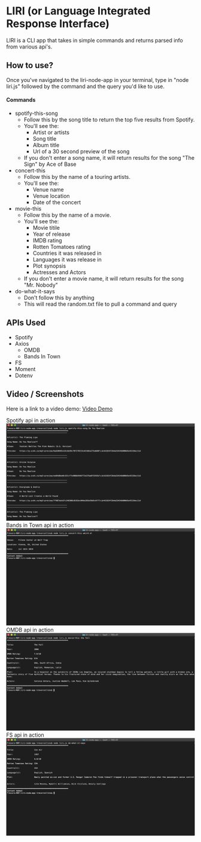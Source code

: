 # LIRI (or Language Integrated Response Interface)

LIRI is a CLI app that takes in simple commands and returns parsed info from various api's.

## How to use?

Once you've navigated to the liri-node-app in your terminal, type in "node liri.js" followed by the command and the query you'd like to use.

#### Commands

* spotify-this-song
    * Follow this by the song title to return the top five results from Spotify.
    * You'll see the:
        * Artist or artists
        * Song title
        * Album title
        * Url of a 30 second preview of the song
    * If you don't enter a song name, it will return results for the song "The Sign" by Ace of Base
* concert-this
    * Follow this by the name of a touring artists.
    * You'll see the:
        * Venue name
        * Venue location
        * Date of the concert
* movie-this
    * Follow this by the name of a movie.
    * You'll see the:
        * Movie titile
        * Year of release
        * IMDB rating
        * Rotten Tomatoes rating
        * Countries it was released in
        * Languages it was release in
        * Plot synopsis
        * Actresses and Actors
    * If you don't enter a movie name, it will return results for the song "Mr. Nobody"
* do-what-it-says
    * Don't follow this by anything
    * This will read the random.txt file to pull a command and query

## APIs Used

* Spotify
* Axios
    * OMDB
    * Bands In Town
* FS
* Moment
* Dotenv

## Video / Screenshots

Here is a link to a video demo:
[Video Demo](https://youtu.be/W0-Kg1dPW1k)

Spotify api in action
![Spotify](./images/spotify.png)
Bands in Town api in action
![Bands in Town](./images/concert.png)
OMDB api in action
![OMDB](./images/movies.png)
FS api in action
![Do What it Says](./images/random.png)